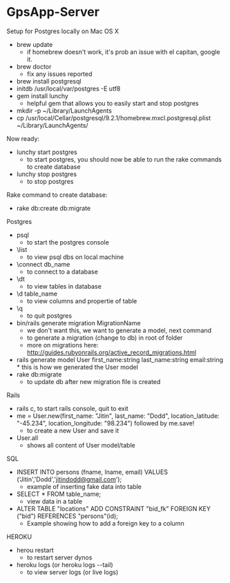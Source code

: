 # GpsApp-Server

Setup for Postgres locally on Mac OS X
* brew update
	* if homebrew doesn't work, it's prob an issue with el capitan, google it.
* brew doctor
	* fix any issues reported
* brew install postgresql
* initdb /usr/local/var/postgres -E utf8
* gem install lunchy
	* helpful gem that allows you to easily start and stop postgres
* mkdir -p ~/Library/LaunchAgents
* cp /usr/local/Cellar/postgresql/9.2.1/homebrew.mxcl.postgresql.plist ~/Library/LaunchAgents/

Now ready:
* lunchy start postgres
	* to start postgres, you should now be able to run the rake commands to create database
* lunchy stop postgres
	* to stop postgres

Rake command to create database:
* rake db:create db:migrate

Postgres
* psql
	* to start the postgres console
* \list
	* to view psql dbs on local machine
* \connect db_name
	* to connect to a database
* \dt
	* to view tables in database
* \d table_name
	* to view columns and propertie of table
* \q
	* to quit postgres
* bin/rails generate migration MigrationName
	* we don't want this, we want to generate a model, next command
	* to generate a migration (change to db) in root of folder
	* more on migrations here: http://guides.rubyonrails.org/active_record_migrations.html
* rails generate model User first_name:string last_name:string email:string
        * this is how we generated the User model
* rake db:migrate
	* to update db after new migration file is created

Rails
* rails c, to start rails console, quit to exit
* me = User.new(first_name: "Jitin", last_name: "Dodd", location_latitude: "-45.234", location_longitude: "98.234") followed by me.save!
	* to create a new User and save it
* User.all
	* shows all content of User model/table

SQL
* INSERT INTO persons (fname, lname, email) VALUES ('Jitin','Dodd','jitindodd@gmail.com');
	* example of inserting fake data into table
* SELECT * FROM table_name;
	* view data in a table
* ALTER TABLE "locations" ADD CONSTRAINT "bid_fk" FOREIGN KEY ("bid") REFERENCES "persons"(id);
	* Example showing how to add a foreign key to a column

HEROKU
* herou restart
	* to restart server dynos
* heroku logs (or heroku logs --tail)
	* to view server logs (or live logs)
